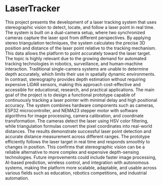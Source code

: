 # LaserTracker

This project presents the development of a laser tracking system that uses stereographic vision to detect, locate, and follow a laser point in real time. The system is built on a dual-camera setup, where two synchronized cameras capture the laser spot from different perspectives. By applying stereo triangulation techniques, the system calculates the precise 3D position and distance of the laser point relative to the tracking mechanism. This data allows the platform to point accurately toward the laser target.
The topic is highly relevant due to the growing demand for automated tracking technologies in robotics, surveillance, and human–machine interaction. Traditional single-camera systems are unable to determine depth accurately, which limits their use in spatially dynamic environments. In contrast, stereography provides depth estimation without requiring expensive LiDAR sensors, making this approach cost-effective and accessible for educational, research, and practical applications.
The main goal of the project is to design a functional prototype capable of continuously tracking a laser pointer with minimal delay and high positional accuracy. The system combines hardware components such as cameras, ESP32 microcontroller, and NEMA23 stepper motor with software algorithms for image processing, camera calibration, and coordinate transformation. The cameras detect the laser using HSV color filtering, while triangulation formulas convert the pixel coordinates into real-world distances.
The results demonstrate successful laser point detection and accurate distance measurement across different ranges. The prototype efficiently follows the laser target in real time and responds smoothly to changes in position. This confirms that stereographic vision can be a reliable alternative to more complex and expensive depth-sensing technologies. Future improvements could include faster image processing, AI-based prediction, wireless control, and integration with autonomous systems, making the platform more scalable, adaptable, and usable across various fields such as education, robotics competitions, and industrial automation.
